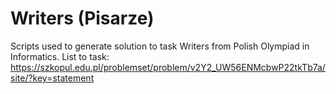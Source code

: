 # Writers (Pisarze)

Scripts used to generate solution to task Writers from Polish Olympiad in Informatics.
List to task: https://szkopul.edu.pl/problemset/problem/v2Y2_UW56ENMcbwP22tkTb7a/site/?key=statement
